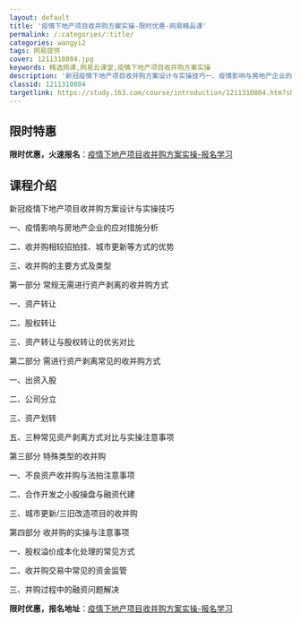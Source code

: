 ```yaml
---
layout: default
title: '疫情下地产项目收并购方案实操-限时优惠-网易精品课'
permalink: /:categories/:title/
categories: wangyi2
tags: 网易提供
cover: 1211310804.jpg
keywords: 精选网课,网易云课堂,疫情下地产项目收并购方案实操
description: '新冠疫情下地产项目收并购方案设计与实操技巧一、疫情影响与房地产企业的应对措施分析二、收并购相较招拍挂、城市更新等方式的优'
classid: 1211310804
targetlink: https://study.163.com/course/introduction/1211310804.htm?share=1&shareId=1025206652&utm_campaign=share&utm_medium=iphoneShare&utm_source=&utm_u=1025206652
---
```


## 限时特惠

**限时优惠，火速报名**：[疫情下地产项目收并购方案实操-报名学习](https://study.163.com/course/introduction/1211310804.htm?share=1&shareId=1025206652&utm_campaign=share&utm_medium=iphoneShare&utm_source=&utm_u=1025206652)

## 课程介绍

新冠疫情下地产项目收并购方案设计与实操技巧





一、疫情影响与房地产企业的应对措施分析



二、收并购相较招拍挂、城市更新等方式的优势





三、收并购的主要方式及类型





第一部分 常规无需进行资产剥离的收并购方式



一、资产转让



二、股权转让





三、资产转让与股权转让的优劣对比



第二部分 需进行资产剥离常见的收并购方式



一、出资入股





二、公司分立



三、资产划转





五、三种常见资产剥离方式对比与实操注意事项





第三部分 特殊类型的收并购



一、不良资产收并购与法拍注意事项





二、合作开发之小股操盘与融资代建





三、城市更新/三旧改造项目的收并购





第四部分 收并购的实操与注意事项



一、股权溢价成本化处理的常见方式





二、收并购交易中常见的资金监管





三、并购过程中的融资问题解决

**限时优惠，报名地址**：[疫情下地产项目收并购方案实操-报名学习](https://study.163.com/course/introduction/1211310804.htm?share=1&shareId=1025206652&utm_campaign=share&utm_medium=iphoneShare&utm_source=&utm_u=1025206652)

